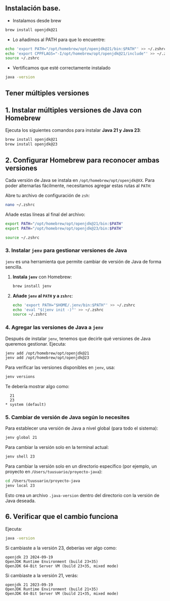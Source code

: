 ## Instalación base.

- Instalamos desde brew

```bash
brew install openjdk@21
```

- Lo añadimos al PATH para que lo encuentre:

```bash
echo 'export PATH="/opt/homebrew/opt/openjdk@21/bin:$PATH"' >> ~/.zshrc
echo 'export CPPFLAGS="-I/opt/homebrew/opt/openjdk@21/include"' >> ~/.zshrc
source ~/.zshrc
```

- Vertificamos que esté correctamente instalado

```bash
java -version
```

## Tener múltiples versiones
 
## **1. Instalar múltiples versiones de Java con Homebrew**  
Ejecuta los siguientes comandos para instalar **Java 21 y Java 23**:

```bash
brew install openjdk@21
brew install openjdk@23
```


## **2. Configurar Homebrew para reconocer ambas versiones**  
Cada versión de Java se instala en `/opt/homebrew/opt/openjdk@XX`. Para poder alternarlas fácilmente, necesitamos agregar estas rutas al `PATH`:

Abre tu archivo de configuración de `zsh`:

```bash
nano ~/.zshrc
```

Añade estas líneas al final del archivo:

```bash
export PATH="/opt/homebrew/opt/openjdk@21/bin:$PATH"
export PATH="/opt/homebrew/opt/openjdk@23/bin:$PATH"
```

```bash
source ~/.zshrc
```

### **3. Instalar `jenv` para gestionar versiones de Java**
`jenv` es una herramienta que permite cambiar de versión de Java de forma sencilla.

1. **Instala `jenv`** con Homebrew:

   ```bash
   brew install jenv
   ```

2. **Añade `jenv` al `PATH` y a `zshrc`**:

   ```bash
   echo 'export PATH="$HOME/.jenv/bin:$PATH"' >> ~/.zshrc
   echo 'eval "$(jenv init -)"' >> ~/.zshrc
   source ~/.zshrc
   ```



### **4. Agregar las versiones de Java a `jenv`**
Después de instalar `jenv`, tenemos que decirle qué versiones de Java queremos gestionar. Ejecuta:

```bash
jenv add /opt/homebrew/opt/openjdk@21
jenv add /opt/homebrew/opt/openjdk@23
```

Para verificar las versiones disponibles en `jenv`, usa:

```bash
jenv versions
```

Te debería mostrar algo como:

```
  21
  23
* system (default)
```

### **5. Cambiar de versión de Java según lo necesites**
Para establecer una versión de Java a nivel global (para todo el sistema):

```bash
jenv global 21
```

Para cambiar la versión solo en la terminal actual:

```bash
jenv shell 23
```

Para cambiar la versión solo en un directorio específico (por ejemplo, un proyecto en `/Users/tuusuario/proyecto-java`):

```bash
cd /Users/tuusuario/proyecto-java
jenv local 23
```

Esto crea un archivo `.java-version` dentro del directorio con la versión de Java deseada.


## **6. Verificar que el cambio funciona**
Ejecuta:

```bash
java -version
```

Si cambiaste a la versión 23, deberías ver algo como:

```
openjdk 23 2024-09-19
OpenJDK Runtime Environment (build 23+35)
OpenJDK 64-Bit Server VM (build 23+35, mixed mode)
```

Si cambiaste a la versión 21, verás:

```
openjdk 21 2023-09-19
OpenJDK Runtime Environment (build 21+35)
OpenJDK 64-Bit Server VM (build 21+35, mixed mode)
```

